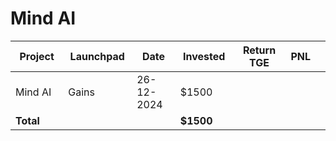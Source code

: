 # Mind AI



<table data-full-width="true"><thead><tr><th width="152">Project</th><th width="138">Launchpad</th><th width="132">Date</th><th width="133">Invested</th><th width="176">Return TGE </th><th>PNL</th><th></th></tr></thead><tbody><tr><td>Mind AI</td><td>Gains</td><td>26-12-2024</td><td>$1500</td><td></td><td></td><td></td></tr><tr><td><strong>Total</strong></td><td></td><td></td><td><strong>$1500</strong></td><td></td><td></td><td></td></tr></tbody></table>

